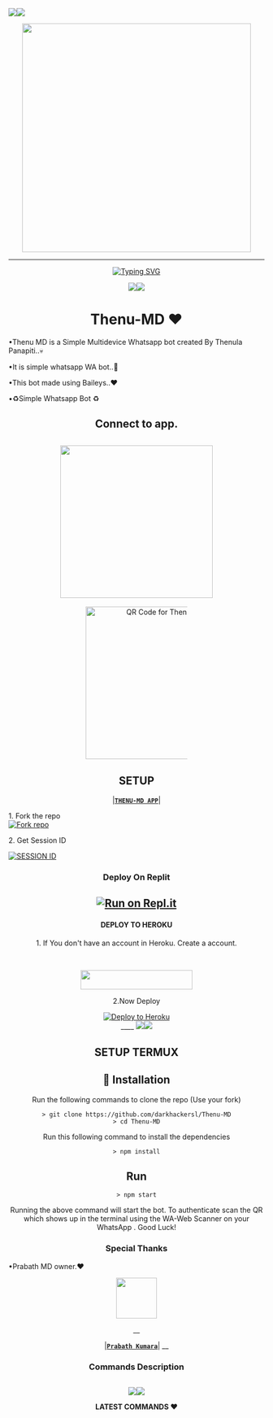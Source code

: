 <a><img src='https://i.imgur.com/LyHic3i.gif'/></a><a><img src='https://i.imgur.com/LyHic3i.gif'/></a>
<div class = "repo" align = "center">
 
<a href = "#">
<img src = "https://i.ibb.co/kqDtqwJ/THENU-MD-uu.png"  width="450" height="450">
</img>
<p align="center">  
  
***
  
<a href="https://git.io/typing-svg"><img src="https://readme-typing-svg.demolab.com?font=Black+Ops+One&size=50&pause=1000&color=1BAFBAFF&center=true&width=910&height=100&lines=THANKS FOR CHOOSING ;Thenu MD " alt="Typing SVG" /></a>
  </p>
  <a><img src='https://i.imgur.com/LyHic3i.gif'/></a><a><img src='https://i.imgur.com/LyHic3i.gif'/></a>
   
# Thenu-MD ❤️
<p align="left">•Thenu MD is a Simple Multidevice Whatsapp bot created By Thenula Panapiti..💀</p>
<p align="left">•It is simple whatsapp WA bot..🤗</p>
<p align="left">•This bot made using Baileys..❤️</p>
<p align="left">•♻️Simple Whatsapp Bot ♻️

## Connect to app.

## <img src="https://camo.githubusercontent.com/3e4ba60aaf08d8e8b8b91661ac3c263e3b0bb8ded371128dc3fe9b84b5464e42/68747470733a2f2f6d656469612e74656e6f722e636f6d2f726550446644574f33586f41414141642f6861636b696e672e676966" height="300" width="300">

<div align="center">

<a href="https://app.jotform.com/242574628397470?utm_source=share-qr&utm_medium=website&utm_campaign=portal-app&utm_term=242574628397470" rel="no-follow"><img src="https://www.jotform.com/uploads/sdcwesternmusic12/form_files/242574628397470_1726329005_qrcode_muse.png" width="300" style="max-width: 200px" alt="QR Code for Thenu-MD"/></a>
 
## SETUP

<p align="left">

 |**[`THENU-MD APP`](https://app.jotform.com/242574628397470)**|

<p align="left">1. Fork the repo
    <br>
<a href='https://github.com/darkhackersl/Thenu-MD/fork' target="_blank"><img alt='Fork repo' src='https://img.shields.io/badge/Fork Repo-100000?style=for-the-badge&logo=scan&logoColor=white&labelColor=black&color=black'/></a></p>



<p align="left">2. Get Session ID</p>
  
    
  <p align="left"><a href='https://pair-web-public.koyeb.app' target="_blank"><img alt='SESSION ID' src='https://img.shields.io/badge/Session_id-100000?style=for-the-badge&logo=scan&logoColor=white&labelColor=black&color=black'/></a></p>

 ### Deploy On Replit

 [![Run on Repl.it](https://repl.it/badge/github/PikaBotz/Anya_v2-MD)](https://replit.com/github/darkhackersl/Thenu-MD) </p>
---

#### DEPLOY TO HEROKU

<p aling="center">1. If You don't have an account in Heroku. Create a account.</p>
    <br>
<p align="center"><a href="https://signup.heroku.com"> <img src="https://img.shields.io/badge/heroku%20Account-blue?style=for-the-badge&logo=heroku" width="220" height="38.45"/></a></p>


2.Now Deploy
   <br>
 <div align="center">
  <a href="https://heroku.com/deploy?template=https://github.com/darkhackersl/Thenu-MD">
    <img src="https://www.herokucdn.com/deploy/button.svg" alt="Deploy to Heroku">
  </a>
</div>
____
  <a><img src='https://i.imgur.com/LyHic3i.gif'/></a><a><img src='https://i.imgur.com/LyHic3i.gif'/></a>

## SETUP TERMUX 

 

 ## 🚀 Installation

 Run the following commands to clone the repo (Use your fork)
 ```SH
> git clone https://github.com/darkhackersl/Thenu-MD
> cd Thenu-MD
 ```

 Run this following command to install the dependencies 
 ```SH
 > npm install
 ```

 ##  Run

 ```SH
 > npm start
 ```
 Running the above command will start the bot. To authenticate scan the QR which shows up in the terminal using the WA-Web Scanner on your WhatsApp . Good Luck!




### Special Thanks  

   <p align="left">•Prabath MD owner.❤️</p>

   <p align="center"><a href="https://github.com/prabathLK/"><img src="https://avatars.githubusercontent.com/u/106251140?v=4" width=80 height=80></a></p> 
   __
<p align="left">

 |**[`Prabath Kumara`](https://github.com/prabathLK)**|
 __
 </p>

### Commands Description 
<p align="centercentert">
  <a href="#"><img src="http://readme-typing-svg.herokuapp.com?color=ff00ab&center=true&vCenter=true&multiline=false&lines=Bot+Commands" alt="">
  </p>
  <a><img src='https://i.imgur.com/LyHic3i.gif'/></a><a><img src='https://i.imgur.com/LyHic3i.gif'/></a>

**LATEST COMMANDS ❤️**
<p aling="left">



